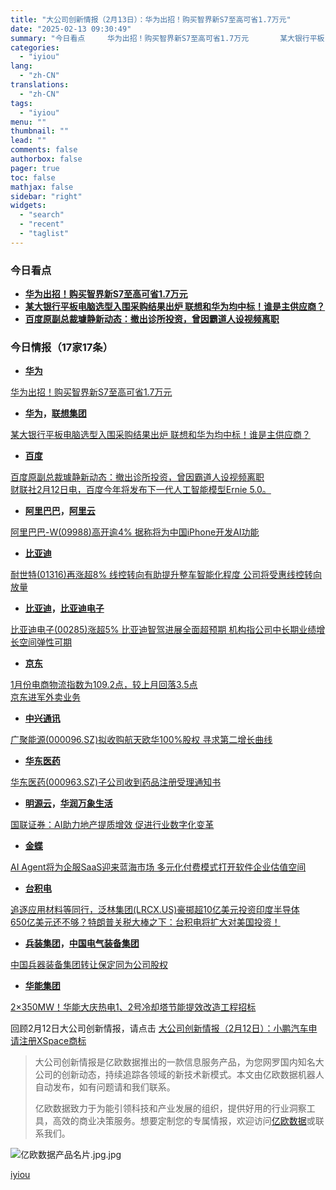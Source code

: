 ```yaml
---
title: "大公司创新情报（2月13日）：华为出招！购买智界新S7至高可省1.7万元"
date: "2025-02-13 09:30:49"
summary: "今日看点     华为出招！购买智界新S7至高可省1.7万元       某大银行平板电脑选型入..."
categories:
  - "iyiou"
lang:
  - "zh-CN"
translations:
  - "zh-CN"
tags:
  - "iyiou"
menu: ""
thumbnail: ""
lead: ""
comments: false
authorbox: false
pager: true
toc: false
mathjax: false
sidebar: "right"
widgets:
  - "search"
  - "recent"
  - "taglist"
---
```


### 今日看点

* [**华为出招！购买智界新S7至高可省1.7万元**](https://data.iyiou.com/intelligence/details/4715efd073bb64c2c80ae2c8e128dbf4?source=iyiou.dgs)
* [**某大银行平板电脑选型入围采购结果出炉 联想和华为均中标！谁是主供应商？**](https://data.iyiou.com/intelligence/details/649de1dfc44d2638028f8e675b50f513?source=iyiou.dgs)
* [**百度原副总裁璩静新动态：撤出诊所投资，曾因霸道人设视频离职**](https://data.iyiou.com/intelligence/details/3d48f777d6afbffeb4444e9a8c04ff9a?source=iyiou.dgs)

  


### 今日情报（17家17条）

* **[华为](https://data.iyiou.com/company/details/de28ed3891949e2212e11541f3c950a5/profile?source=iyiou.dgs)**

[华为出招！购买智界新S7至高可省1.7万元](https://data.iyiou.com/intelligence/details/4715efd073bb64c2c80ae2c8e128dbf4?source=iyiou.dgs)

* **[华为](https://data.iyiou.com/company/details/de28ed3891949e2212e11541f3c950a5/profile?source=iyiou.dgs)，[联想集团](https://data.iyiou.com/company/details/c4d4bc22b9bc78dc3760a28d90d25b19/profile?source=iyiou.dgs)**

[某大银行平板电脑选型入围采购结果出炉 联想和华为均中标！谁是主供应商？](https://data.iyiou.com/intelligence/details/649de1dfc44d2638028f8e675b50f513?source=iyiou.dgs)

* **[百度](https://data.iyiou.com/company/details/1fc0fa7e83ec21c227a561a66936c050/profile?source=iyiou.dgs)**

[百度原副总裁璩静新动态：撤出诊所投资，曾因霸道人设视频离职](https://data.iyiou.com/intelligence/details/3d48f777d6afbffeb4444e9a8c04ff9a?source=iyiou.dgs)  
[财联社2月12日电，百度今年将发布下一代人工智能模型Ernie 5.0。](https://data.iyiou.com/intelligence/details/f9d9c7ba3d90f06fc50d16cb0b99d54b?source=iyiou.dgs) 

* **[阿里巴巴](https://data.iyiou.com/company/details/463f19d5f3476dd5ec65bfd48ca61223/profile?source=iyiou.dgs)，[阿里云](https://data.iyiou.com/company/details/4e1e675644b7eece3aed4fac78423bcb/profile?source=iyiou.dgs)**

 [阿里巴巴-W(09988)高开逾4% 据称将为中国iPhone开发AI功能](https://data.iyiou.com/intelligence/details/2a0e9d962114403cc91c80ae5d8ff867?source=iyiou.dgs)

* **[比亚迪](https://data.iyiou.com/company/details/d7ed6785447a172e229f2ee8abfadf4f/profile?source=iyiou.dgs)**

 [耐世特(01316)再涨超8% 线控转向有助提升整车智能化程度 公司将受惠线控转向放量](https://data.iyiou.com/intelligence/details/fc024681ad9b1a42eaaa0d78f248d439?source=iyiou.dgs)

* **[比亚迪](https://data.iyiou.com/company/details/d7ed6785447a172e229f2ee8abfadf4f/profile?source=iyiou.dgs)，[比亚迪电子](https://data.iyiou.com/company/details/ced7833396a23d6ef89791c78acaafd5/profile?source=iyiou.dgs)**

 [比亚迪电子(00285)涨超5% 比亚迪智驾进展全面超预期 机构指公司中长期业绩增长空间弹性可期](https://data.iyiou.com/intelligence/details/9aec62f224c1272772d3fa7cc4402093?source=iyiou.dgs)

* **[京东](https://data.iyiou.com/company/details/3abac56002850c725f953ec5009b7172/profile?source=iyiou.dgs)**

[1月份电商物流指数为109.2点，较上月回落3.5点](https://data.iyiou.com/intelligence/details/41b2eb7be5d85810ac4c9442c9ac7906?source=iyiou.dgs)  
[京东进军外卖业务](https://data.iyiou.com/intelligence/details/6ab1f173814cc0c305b17e294687a7c1?source=iyiou.dgs)

* **[中兴通讯](https://data.iyiou.com/company/details/129cf44ffc0cfe7111a8b4df4cf5ec22/profile?source=iyiou.dgs)**

[广聚能源(000096.SZ)拟收购航天欧华100%股权 寻求第二增长曲线](https://data.iyiou.com/intelligence/details/66112f3906e0aed4bb9b666c2bb61523?source=iyiou.dgs)

* **[华东医药](https://data.iyiou.com/company/details/fb1993737d598ba91ab05ab56537b76f/profile?source=iyiou.dgs)**

[华东医药(000963.SZ)子公司收到药品注册受理通知书](https://data.iyiou.com/intelligence/details/f8aef3067ea5056c9b2ed85f28301dbc?source=iyiou.dgs)

* **[明源云](https://data.iyiou.com/company/details/deaebb2fc1c6535c74ee5d869e0b6276/profile?source=iyiou.dgs)，[华润万象生活](https://data.iyiou.com/company/details/bb6f0c534640f3cee8be556372caf088/profile?source=iyiou.dgs)**

[国联证券：AI助力地产提质增效 促进行业数字化变革](https://data.iyiou.com/intelligence/details/b683a8bc32a8c51f3a6431a5e68815e8?source=iyiou.dgs)

* **[金蝶](https://data.iyiou.com/company/details/547480e0426d010d44d373414535abf9/profile?source=iyiou.dgs)**

[AI Agent将为企服SaaS迎来蓝海市场 多元化付费模式打开软件企业估值空间](https://data.iyiou.com/intelligence/details/ed3db7aee3cf5d8fa24242b63a026fd7?source=iyiou.dgs)

* **[台积电](https://data.iyiou.com/company/details/d790ac0fdfe5e43d675d8abd5107cbb3/profile?source=iyiou.dgs)**

[追逐应用材料等同行，泛林集团(LRCX.US)豪掷超10亿美元投资印度半导体](https://data.iyiou.com/intelligence/details/5e7e9566f480f493d119769cb63c4f71?source=iyiou.dgs)  
[650亿美元还不够？特朗普关税大棒之下：台积电将扩大对美国投资！](https://data.iyiou.com/intelligence/details/ba30043d14f3744e8c137e9569ad7a9f?source=iyiou.dgs)

* **[兵装集团](https://data.iyiou.com/company/details/363bbb2293080696879f76c9f505fc10/profile?source=iyiou.dgs)，[中国电气装备集团](https://data.iyiou.com/company/details/c1808d33b2f32905b4de6295a3a87127/profile?source=iyiou.dgs)**

[中国兵器装备集团转让保定同为公司股权](https://data.iyiou.com/intelligence/details/8c252ac25678044253f2a848512bb803?source=iyiou.dgs)

* **[华能集团](https://data.iyiou.com/company/details/cd060b772b2a478bfa6416d191b7cc96/profile?source=iyiou.dgs)**

[2×350MW！华能大庆热电1、2号冷却塔节能提效改造工程招标](https://data.iyiou.com/intelligence/details/d3ec466c594fabb9c1d3dbf2bf161730?source=iyiou.dgs)

回顾2月12日大公司创新情报，请点击
[大公司创新情报（2月12日）：小鹏汽车申请注册XSpace商标](https://www.iyiou.com/news/202502121089992)

> 大公司创新情报是亿欧数据推出的一款信息服务产品，为您网罗国内知名大公司的创新动态，持续追踪各领域的新技术新模式。本文由亿欧数据机器人自动发布，如有问题请和我们联系。
> 
> 亿欧数据致力于为能引领科技和产业发展的组织，提供好用的行业洞察工具，高效的商业决策服务。想要定制您的专属情报，欢迎访问[亿欧数据](https://data.iyiou.com/intelligence?source=iyiou.dgs)或联系我们。

  


![亿欧数据产品名片.jpg.jpg](https://diting-hetu.iyiou.com/16378401191474.jpg "16378401191474.jpg")

[iyiou](https://www.iyiou.com/data/202502131090110)
